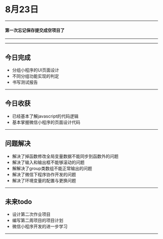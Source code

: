 # 8月23日

---
#### 第一次忘记保存提交成空项目了
---

---

## 今日完成
- 分组小程序的UI页面设计
- 不同分组功能实现的判定
- 书写测试报告
    
---

## 今日收获
- 已经基本了解javascript的代码逻辑
- 基本掌握微信小程序的页面设计代码

---

## 问题解决
- 解决了掉函数修改全局变量数据不能同步到函数外的问题
- 解决了输入和输出框不能够滚动的问题
- 解解决了group类数组不能正常输出的问题
- 解决了微信下程序协作开发的问题
- 解决了环境变量的配置与更换问题

---

## 未来todo
- 设计第二次作业项目
- 编写第二周项目的项目计划
- 微信小程序开发的进一步学习

---
